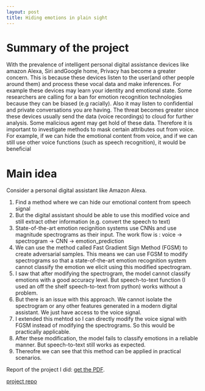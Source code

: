 ```yaml
---
layout: post
title: Hiding emotions in plain sight
---
```

# Summary of the project
With the prevalence of intelligent personal digital assistance devices like amazon Alexa, Siri andGoogle home, Privacy has become a greater concern. This is because these devices listen to the user(and other people around them) and process these vocal data and make inferences. For example these devices may learn your identity and emotional state. Some researchers are calling for a ban for emotion recognition technologies because they can be biased (e.g racially). Also it may listen to confidential and private conversations you are having. The threat becomes greater since these devices usually send the data (voice recordings) to cloud for further analysis. Some malicious agent may get hold of these data. Therefore it is important to investigate methods to mask certain attributes out from voice. For example, if we can hide the emotional content from voice, and if we can still use other voice functions (such as speech recognition), it would be beneficial

# Main idea
Consider a personal digital assistant like Amazon Alexa.
1. Find a method where we can hide our emotional content from speech signal
2. But the digital assistant should be able to use this modified voice and still extract other information (e.g. convert the speech to text)
3. State-of-the-art emotion recignition systems use CNNs and use magnitude spectrograms as their input.
The work flow is :
voice -> spectrogram -> CNN -> emotion_prediction 
4. We can use the method called Fast Gradient Sign Method (FGSM) to create adversarial samples. This means we can use FGSM to modify spectrograms so that a state-of-the-art emotion recognition system cannot classify the emotion we elicit using this modified spectrogram. 
5. I saw that after modifying the spectrogram, the model cannot classify emotions with a good accuracy level. But speech-to-text function (I used an off the shelf speech-to-text from python) works without a problem.
6. But there is an issue with this approach. We cannot isolate the spectrogram or any other features generated in a modern digital assistant. We just have access to the voice signal.
7. I extended this mehtod so I can directly modify the voice signal with FGSM instead of modifying the spectrograms. So this would be practically applicable. 
8. After these modification, the model fails to classify emotions in a reliable manner. But speech-to-text still works as expected.
9. Thereofre we can see that this method can be applied in practical scenarios. 

Report of the project I did: 
[get the PDF](/files/hide_emotions.pdf).

[project repo](https://github.com/sleekEagle/hide_emotion)

















